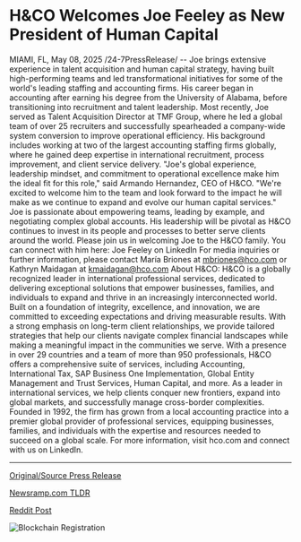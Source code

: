 # H&CO Welcomes Joe Feeley as New President of Human Capital

MIAMI, FL, May 08, 2025 /24-7PressRelease/ -- Joe brings extensive experience in talent acquisition and human capital strategy, having built high-performing teams and led transformational initiatives for some of the world's leading staffing and accounting firms. His career began in accounting after earning his degree from the University of Alabama, before transitioning into recruitment and talent leadership.  Most recently, Joe served as Talent Acquisition Director at TMF Group, where he led a global team of over 25 recruiters and successfully spearheaded a company-wide system conversion to improve operational efficiency. His background includes working at two of the largest accounting staffing firms globally, where he gained deep expertise in international recruitment, process improvement, and client service delivery.  "Joe's global experience, leadership mindset, and commitment to operational excellence make him the ideal fit for this role," said Armando Hernandez, CEO of H&CO. "We're excited to welcome him to the team and look forward to the impact he will make as we continue to expand and evolve our human capital services."  Joe is passionate about empowering teams, leading by example, and negotiating complex global accounts. His leadership will be pivotal as H&CO continues to invest in its people and processes to better serve clients around the world.  Please join us in welcoming Joe to the H&CO family.  You can connect with him here: Joe Feeley on LinkedIn  For media inquiries or further information, please contact María Briones at mbriones@hco.com or Kathryn Maidagan at kmaidagan@hco.com  About H&CO: H&CO is a globally recognized leader in international professional services, dedicated to delivering exceptional solutions that empower businesses, families, and individuals to expand and thrive in an increasingly interconnected world. Built on a foundation of integrity, excellence, and innovation, we are committed to exceeding expectations and driving measurable results. With a strong emphasis on long-term client relationships, we provide tailored strategies that help our clients navigate complex financial landscapes while making a meaningful impact in the communities we serve.  With a presence in over 29 countries and a team of more than 950 professionals, H&CO offers a comprehensive suite of services, including Accounting, International Tax, SAP Business One Implementation, Global Entity Management and Trust Services, Human Capital, and more. As a leader in international services, we help clients conquer new frontiers, expand into global markets, and successfully manage cross-border complexities. Founded in 1992, the firm has grown from a local accounting practice into a premier global provider of professional services, equipping businesses, families, and individuals with the expertise and resources needed to succeed on a global scale.  For more information, visit hco.com and connect with us on LinkedIn. 

---

[Original/Source Press Release](https://www.24-7pressrelease.com/press-release/522584/hco-welcomes-joe-feeley-as-new-president-of-human-capital)
                    

[Newsramp.com TLDR](https://newsramp.com/curated-news/experienced-talent-acquisition-leader-joe-joins-h-co-to-drive-global-expansion/dc4d9bd89509c96c4a438d6e656f8af0) 

 



[Reddit Post](https://www.reddit.com/r/Leadership_Management/comments/1khk3vt/experienced_talent_acquisition_leader_joe_joins/) 



![Blockchain Registration](https://cdn.newsramp.app/24-7PressRelease/qrcode/255/8/lime6hS0.webp)